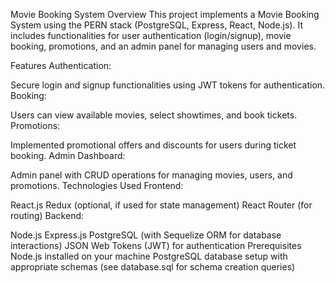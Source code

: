 Movie Booking System
Overview
This project implements a Movie Booking System using the PERN stack (PostgreSQL, Express, React, Node.js). It includes functionalities for user authentication (login/signup), movie booking, promotions, and an admin panel for managing users and movies.

Features
Authentication:

Secure login and signup functionalities using JWT tokens for authentication.
Booking:

Users can view available movies, select showtimes, and book tickets.
Promotions:

Implemented promotional offers and discounts for users during ticket booking.
Admin Dashboard:

Admin panel with CRUD operations for managing movies, users, and promotions.
Technologies Used
Frontend:

React.js
Redux (optional, if used for state management)
React Router (for routing)
Backend:

Node.js
Express.js
PostgreSQL (with Sequelize ORM for database interactions)
JSON Web Tokens (JWT) for authentication
Prerequisites
Node.js installed on your machine
PostgreSQL database setup with appropriate schemas (see database.sql for schema creation queries)
